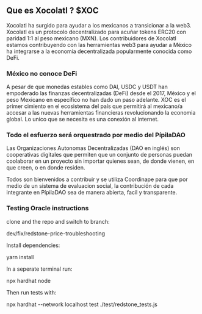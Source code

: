 ## Que es Xocolatl ? $XOC

Xocolatl ha surgido para ayudar a los mexicanos a transicionar a la web3.
Xocolatl es un protocolo decentralizado para acuñar tokens ERC20 con paridad 1:1 al peso mexicano (MXN). 
Los contribuidores de Xocolatl estamos contribuyendo con las herramientas web3 para ayudar a México ha integrarse a la economía decentralizada popularmente conocida como DeFi.

### México no conoce DeFi

A pesar de que monedas estables como DAI, USDC y USDT han empoderado las finanzas decentralizadas (DeFi) desde el 2017, México y el peso Mexicano en específico no han dado un paso adelante.
XOC es el primer cimiento en el ecosistema del país que permitirá al mexicano/a accesar a las nuevas herramientas financieras revolucionando la economia global. Lo unico que se necesita es una conexión al internet. 

### Todo el esfuerzo será orquestrado por medio del PípilaDAO

Las Organizaciones Autonomas Decentralizadas (DAO en inglés) son cooperativas digitales que permiten que un conjunto de personas puedan coolaborar en un proyecto sin importar quienes sean, de donde vienen, en que creen, o en donde residen.

Todos son bienvenidos a contribuir y se utiliza Coordinape para que por medio de un sistema de evaluacion social, la contribución de cada integrante en PípilaDAO sea de manera abierta, facil y transparente.

### Testing Oracle instructions

clone and the repo and switch to branch:

dev/fix/redstone-price-troubleshooting

Install dependencies:

yarn install

In a seperate terminal run:

npx hardhat node

Then run tests with:

npx hardhat --network localhost test ./test/redstone_tests.js

